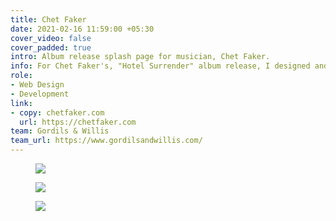 ```yaml
---
title: Chet Faker
date: 2021-02-16 11:59:00 +05:30
cover_video: false
cover_padded: true
intro: Album release splash page for musician, Chet Faker.
info: For Chet Faker's, "Hotel Surrender" album release, I designed and built a splash page for pre-saving the album and subscibing to the mailing list.
role: 
- Web Design
- Development
link:
- copy: chetfaker.com
  url: https://chetfaker.com
team: Gordils & Willis
team_url: https://www.gordilsandwillis.com/
---
```


<figure class="full padded">
    <img 
      src="{{ site.baseurl }}/assets/img/work/chet-faker.png"
      srcset="{{ site.baseurl }}/assets/img/work/chet-faker@2x.png 2x"
    >
</figure>

<figure>
    <img 
      src="{{ site.baseurl }}/assets/img/work/chetfaker/chetfaker_mobile1.png"
      srcset="{{ site.baseurl }}/assets/img/work/chetfaker/chetfaker_mobile1@2x.png 2x"
    >
</figure>

<figure>
    <img 
      src="{{ site.baseurl }}/assets/img/work/chetfaker/chetfaker_mobile2.png"
      srcset="{{ site.baseurl }}/assets/img/work/chetfaker/chetfaker_mobile2@2x.png 2x"
    >
</figure>

